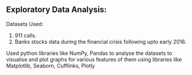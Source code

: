 ## Exploratory Data Analysis:

Datasets Used:
1. 911 calls.
2. Banks stocks data during the financial crisis following upto early 2016.

Used python libraries like NumPy, Pandas to analyse the datasets to visualise and plot graphs for various features of them using libraries like Matplotlib, Seaborn, Cufflinks, Plotly





